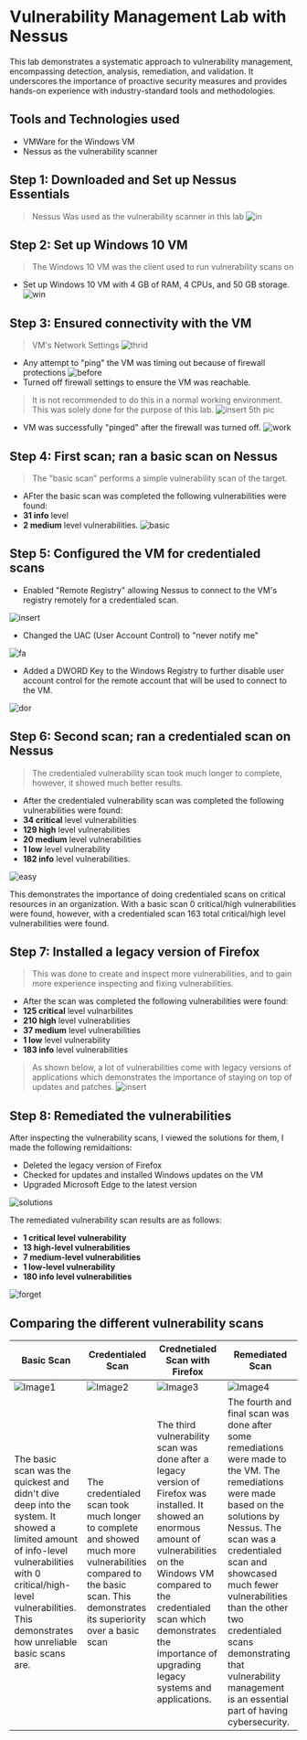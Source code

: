 # Vulnerability Management Lab with Nessus
This lab demonstrates a systematic approach to vulnerability management, encompassing detection, analysis, remediation, and validation. It underscores the importance of proactive security measures and provides hands-on experience with industry-standard tools and methodologies.

## Tools and Technologies used
- VMWare for the Windows VM
- Nessus as the vulnerability scanner

## Step 1: Downloaded and Set up Nessus Essentials
> Nessus Was used as the vulnerability scanner in this lab
![in](https://i.imgur.com/NKKVAMf.png)

## Step 2: Set up Windows 10 VM
> The Windows 10 VM was the client used to run vulnerability scans on
- Set up Windows 10 VM with 4 GB of RAM, 4 CPUs, and 50 GB storage.
![win](https://i.imgur.com/ivCTdOE.png)

## Step 3: Ensured connectivity with the VM 
> VM's Network Settings
![thrid](https://i.imgur.com/vMk95wC.png)
- Any attempt to "ping" the VM was timing out because of firewall protections
![before](https://i.imgur.com/yJVhSsi.png)
- Turned off firewall settings to ensure the VM was reachable.
> It is not recommended to do this in a normal working environment. This was solely done for the purpose of this lab.
![insert 5th pic](https://i.imgur.com/XpFkHTa.png)

- VM was successfully "pinged" after the firewall was turned off.
![work](https://i.imgur.com/cIFmDZu.png)

## Step 4: First scan; ran a basic scan on Nessus
> The "basic scan" performs a simple vulnerability scan of the target.
- AFter the basic scan was completed the following vulnerabilities were found:
- **31 info** level
- **2 medium** level vulnerabilities.
![basic](https://i.imgur.com/PmduP37.png)

## Step 5: Configured the VM for credentialed scans
- Enabled "Remote Registry" allowing Nessus to connect to the VM's registry remotely for a credentialed scan.

![insert](https://i.imgur.com/LGNZ3uD.png)

- Changed the UAC (User Account Control) to "never notify me"

![fa](https://i.imgur.com/yKUpKL2.png)

- Added a DWORD Key to the Windows Registry to further disable user account control for the remote account that will be used to connect to the VM.

![dor](https://i.imgur.com/luyjeQp.png)

## Step 6: Second scan; ran a credentialed scan on Nessus

> The credentialed vulnerability scan took much longer to complete, however, it showed much better results.
- After the credentialed vulnerability scan was completed the following vulnerabilities were found:
-  **34 critical** level vulnerabilities
-  **129 high** level vulnerabilities
-  **20 medium** level vulnerabilities
-  **1 low** level vulnerability
-  **182 info** level vulnerabilities.

![easy](https://i.imgur.com/yx1VYMv.png)

This demonstrates the importance of doing credentialed scans on critical resources in an organization. With a basic scan 0 critical/high vulnerabilities were found, however, with a credentialed scan 163 total critical/high level vulnerabilities were found. 






## Step 7: Installed a legacy version of Firefox
> This was done to create and inspect more vulnerabilities, and to gain more experience inspecting and fixing vulnerabilities.

- After the scan was completed the following vulnerabilities were found:
- **125 critical** level vulnarbilites 
- **210 high** level vulnerabilities
- **37 medium** level vulnerabilities
- **1 low** level vulnerability
- **183 info** level vulnerabilities

> As shown below, a lot of vulnerabilities come with legacy versions of applications which demonstrates the importance of staying on top of updates and patches. 
![insert](https://i.imgur.com/e7hgFda.png)

## Step 8: Remediated the vulnerabilities

After inspecting the vulnerability scans, I viewed the solutions for them, I made the following remidaitions:
- Deleted the legacy version of Firefox
- Checked for updates and installed Windows updates on the VM
- Upgraded Microsoft Edge to the latest version

![solutions](https://i.imgur.com/KgcWaGF.png)

The remediated vulnerability scan results are as follows:
- **1 critical level vulnerability**
- **13 high-level vulnerabilities**
- **7 medium-level vulnerabilities**
- **1 low-level vulnerability**
- **180 info level vulnerabilities**

![forget](https://i.imgur.com/OTsxoJx.png)





## Comparing the different vulnerability scans

| Basic Scan          | Credentialed Scan            | Crednetialed Scan with Firefox            | Remediated Scan          |
|---------------------|--------------------------------|--------------------------------|---------------------|
| ![Image1](https://i.imgur.com/PmduP37.png) | ![Image2](https://i.imgur.com/yx1VYMv.png) | ![Image3](https://i.imgur.com/e7hgFda.png) | ![Image4](https://i.imgur.com/OTsxoJx.png) |
| The basic scan was the quickest and didn't dive deep into the system. It showed a limited amount of info-level vulnerabilities with 0 critical/high-level vulnerabilities. This demonstrates how unreliable basic scans are.      | The credentialed scan took much longer to complete and showed much more vulnerabilities compared to the basic scan. This demonstrates its superiority over a basic scan | The third vulnerability scan was done after a legacy version of Firefox was installed. It showed an enormous amount of vulnerabilities on the Windows VM compared to the credentialed scan which demonstrates the importance of upgrading legacy systems and applications.    | The fourth and final scan was done after some remediations were made to the VM. The remediations were made based on the solutions by Nessus. The scan was a credentialed scan and showcased much fewer vulnerabilities than the other two credentialed scans demonstrating that vulnerability management is an essential part of having cybersecurity.       |






  




  
